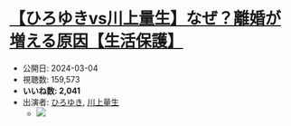 # [【ひろゆきvs川上量生】なぜ？離婚が増える原因【生活保護】](https://www.youtube.com/watch?v=p_ueXvOizys)
-   公開日: 2024-03-04
-   視聴数: 159,573
-   **いいね数: 2,041**
-   出演者: [ひろゆき](/rehacq_fan/people/ひろゆき "wikilink"), [川上量生](/rehacq_fan/people/川上量生 "wikilink")
    - [![](https://img.youtube.com/vi/p_ueXvOizys/hqdefault.jpg)](https://www.youtube.com/watch?v=p_ueXvOizys)
